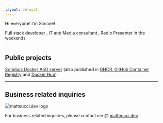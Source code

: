 ```yaml
---
layout: default
---
```


Hi everyone! I'm Simone!

Full stack developer , IT and Media consultant , Radio Presenter in the weekends

* * *

## Public projects

[Sonobus Docker AoO server](https://github.com/simomatte/sonobus-docker-aooserver) (also published in [GHCR, GitHub Container Registry](https://ghcr.io/simomatte/sonobus-docker-aooserver) and [Docker Hub](https://hub.docker.com/r/simomatte/sonobus-docker-aooserver))

* * *

## Business related inquiries

![matteucci.dev logo](https://www.matteucci.dev/img/logo_bbg_250.png)

For business related inquiries, please contact me @ [matteucci.dev](https://www.matteucci.dev/)
